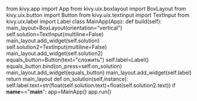 from kivy.app import App
from kivy.uix.boxlayout import BoxLayout
from kivy.uix.button import Button
from kivy.uix.textinput import TextInput
from kivy.uix.label import Label
class MainApp(App):
    def build(self):
        main_layout=BoxLayout(orientation="vertical")
        self.solution=TextInput(multiline=False)
        main_layout.add_widget(self.solution)
        self.solution2=TextInput(multiline=False)
        main_layout.add_widget(self.solution2)
        equals_button=Button(text="сложить")
        self.label=Label()
        equals_button.bind(on_press=self.on_solution)
        main_layout.add_widget(equals_button)
        main_layout.add_widget(self.label)
        return main_layout
    def on_solution(self,instance):
        self.label.text=str(float(self.solution.text)+float(self.solution2.text))
if __name__=="__main__":
    app=MainApp()
    app.run()
